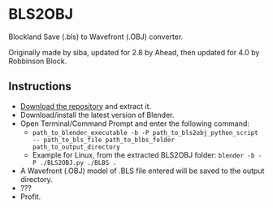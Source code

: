 # BLS2OBJ
Blockland Save (.bls) to Wavefront (.OBJ) converter.

Originally made by siba, updated for 2.8 by Ahead, then updated for 4.0 by Robbinson Block.

## Instructions

* [Download the repository](https://github.com/PrivateCaller/BLS2OBJ/archive/master.zip) and extract it.
* Download/install the latest version of Blender.
* Open Terminal/Command Prompt and enter the following command: 
    * `path_to_blender_executable -b -P path_to_bls2obj_python_script -- path_to_bls_file path_to_blbs_folder path_to_output_directory`
    * Example for Linux, from the extracted BLS2OBJ folder: `blender -b -P ./BLS2OBJ.py ./BLBS .`
* A Wavefront (.OBJ) model of .BLS file entered will be saved to the output directory.
* ???
* Profit.